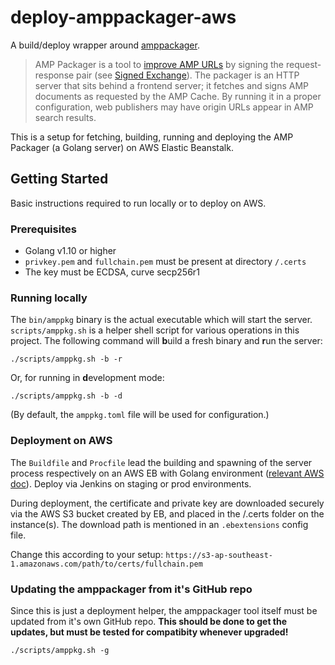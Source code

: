 # deploy-amppackager-aws

A build/deploy wrapper around [amppackager](https://github.com/ampproject/amppackager).

> AMP Packager is a tool to [improve AMP URLs](https://www.ampproject.org/latest/blog/developer-preview-of-better-amp-urls-in-google-search) by signing the request-response pair (see [Signed Exchange](https://developers.google.com/web/updates/2018/11/signed-exchanges)).
> The packager is an HTTP server that sits behind a frontend server; it fetches and signs AMP documents as requested by the AMP Cache.
> By running it in a proper configuration, web publishers may have origin URLs appear in AMP search results.

This is a setup for fetching, building, running and deploying the AMP Packager (a Golang server) on AWS Elastic Beanstalk.

## Getting Started
Basic instructions required to run locally or to deploy on AWS.

### Prerequisites
- Golang v1.10 or higher
- `privkey.pem` and `fullchain.pem` must be present at directory `/.certs`
- The key must be ECDSA, curve secp256r1

### Running locally
The `bin/amppkg` binary is the actual executable which will start the server. `scripts/amppkg.sh` is a helper shell script for various operations in this project. The following command will **b**uild a fresh binary and **r**un the server:
```
./scripts/amppkg.sh -b -r
```
Or, for running in **d**evelopment mode:
```
./scripts/amppkg.sh -b -d
```

(By default, the `amppkg.toml` file will be used for configuration.)

### Deployment on AWS
The `Buildfile` and `Procfile` lead the building and spawning of the server process respectively on an AWS EB with Golang environment ([relevant AWS doc](https://docs.aws.amazon.com/elasticbeanstalk/latest/dg/create_deploy_go.html)).
Deploy via Jenkins on staging or prod environments.

During deployment, the certificate and private key are downloaded securely via the AWS S3 bucket created by EB, and placed in the /.certs folder on the instance(s). The download path is mentioned in an `.ebextensions` config file.

Change this according to your setup: `https://s3-ap-southeast-1.amazonaws.com/path/to/certs/fullchain.pem`

### Updating the amppackager from it's GitHub repo
Since this is just a deployment helper, the amppackager tool itself must be updated from it's own GitHub repo.
**This should be done to get the updates, but must be tested for compatibity whenever upgraded!**
```
./scripts/amppkg.sh -g
```
